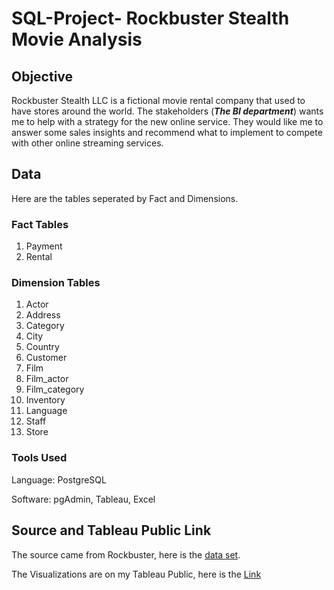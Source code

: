 # SQL-Project- **Rockbuster Stealth Movie Analysis**

## Objective
Rockbuster Stealth LLC is a fictional movie rental company that used to have stores around the world. The stakeholders (***The BI department***) wants me to help with a strategy for the new online service. They would like me to answer some sales insights and recommend what to implement to compete with other online streaming services.

## Data
Here are the tables seperated by Fact and Dimensions.

### Fact Tables
1. Payment
2. Rental

### Dimension Tables
1. Actor
2. Address
3. Category
4. City
5. Country
6. Customer
7. Film
8. Film_actor
9. Film_category
10. Inventory
11. Language
12. Staff
13. Store

### Tools Used
Language: PostgreSQL

Software: pgAdmin, Tableau, Excel

## Source and Tableau Public Link
The source came from Rockbuster, here is the [data set](http://www.postgresqltutorial.com/wp-content/uploads/2019/05/dvdrental.zip).

The Visualizations are on my Tableau Public, here is the [Link](https://public.tableau.com/app/profile/william.inglish) 
